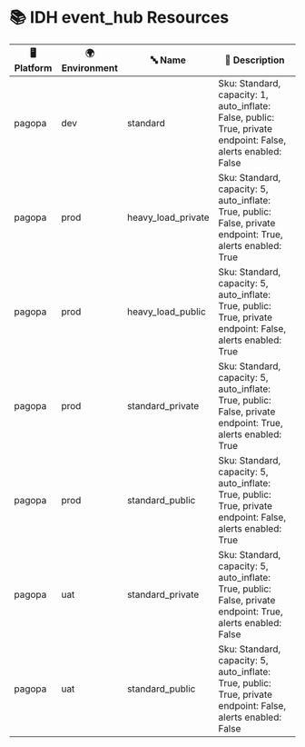 # 📚 IDH event_hub Resources

| 🖥️ Platform | 🌍 Environment | 🔤 Name | 📝 Description |
|-------------|---------------|---------|----------------|
| pagopa | dev |  standard | Sku: Standard, capacity: 1, auto_inflate: False, public: True, private endpoint: False, alerts enabled: False |
| pagopa | prod |  heavy_load_private | Sku: Standard, capacity: 5, auto_inflate: True, public: False, private endpoint: True, alerts enabled: True |
| pagopa | prod |  heavy_load_public | Sku: Standard, capacity: 5, auto_inflate: True, public: True, private endpoint: False, alerts enabled: True |
| pagopa | prod |  standard_private | Sku: Standard, capacity: 5, auto_inflate: True, public: False, private endpoint: True, alerts enabled: True |
| pagopa | prod |  standard_public | Sku: Standard, capacity: 5, auto_inflate: True, public: True, private endpoint: False, alerts enabled: True |
| pagopa | uat |  standard_private | Sku: Standard, capacity: 5, auto_inflate: True, public: False, private endpoint: True, alerts enabled: False |
| pagopa | uat |  standard_public | Sku: Standard, capacity: 5, auto_inflate: True, public: True, private endpoint: False, alerts enabled: False |
